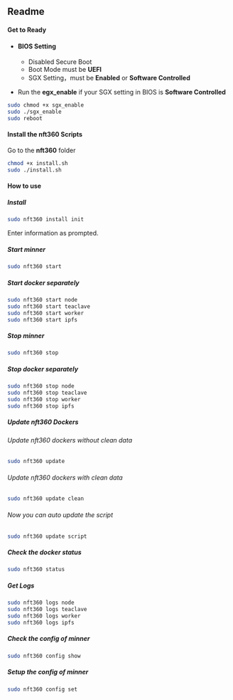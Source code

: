 ## Readme

#### Get to Ready

-   #### BIOS Setting

    -   Disabled Secure Boot
    -   Boot Mode must be **UEFI**
    -   SGX Setting，must be **Enabled** or **Software Controlled**

-   Run the **egx_enable** if your SGX setting in BIOS is  **Software Controlled**

```bash
sudo chmod +x sgx_enable
sudo ./sgx_enable
sudo reboot
```

#### Install the nft360 Scripts

Go to the **nft360** folder

```bash
chmod +x install.sh
sudo ./install.sh
```

#### How to use

##### Install

```bash
sudo nft360 install init
```
Enter information as prompted.

##### Start minner
```bash
sudo nft360 start
```
##### Start docker separately
```bash
sudo nft360 start node
sudo nft360 start teaclave
sudo nft360 start worker
sudo nft360 start ipfs
```

##### Stop minner
```bash
sudo nft360 stop
```
##### Stop docker separately
```bash
sudo nft360 stop node
sudo nft360 stop teaclave
sudo nft360 stop worker
sudo nft360 stop ipfs
```

##### Update nft360 Dockers

###### Update nft360 dockers without clean data

```bash
sudo nft360 update
```

###### Update nft360 dockers with clean data

```bash
sudo nft360 update clean
```

###### Now you can auto update the script 

```bash
sudo nft360 update script
```

##### Check the docker status

```bash
sudo nft360 status
```

##### Get Logs

```bash
sudo nft360 logs node
sudo nft360 logs teaclave
sudo nft360 logs worker
sudo nft360 logs ipfs
```

##### Check the config of minner


```bash
sudo nft360 config show
```
##### Setup the config of minner

```bash
sudo nft360 config set
```